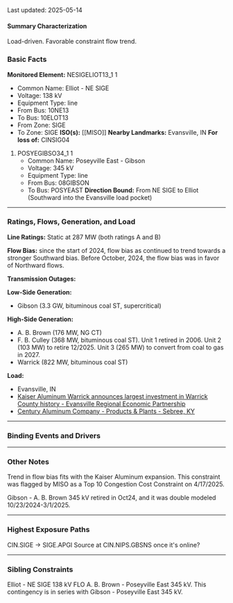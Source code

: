 Last updated: 2025-05-14
#### Summary Characterization
Load-driven. Favorable constraint flow trend.
### Basic Facts
**Monitored Element:** NESIGELIOT13_1 1
- Common Name: Elliot - NE SIGE
- Voltage: 138 kV
- Equipment Type: line
- From Bus: 10NE13
- To Bus: 10ELOT13
- From Zone: SIGE
- To Zone: SIGE
**ISO(s):** [[MISO]]
**Nearby Landmarks:** Evansville, IN
**For loss of:** CINSIG04
1. POSYEGIBSO34_1 1
    - Common Name: Poseyville East - Gibson
    - Voltage: 345 kV
	- Equipment Type: line
    - From Bus: 08GIBSON
    - To Bus: POSYEAST
**Direction Bound:** From NE SIGE to Elliot (Southward into the Evansville load pocket)

---
### Ratings, Flows, Generation, and Load
**Line Ratings:**
Static at 287 MW (both ratings A and B)

**Flow Bias:** since the start of 2024, flow bias as continued to trend towards a stronger Southward bias. Before October, 2024, the flow bias was in favor of Northward flows.

**Transmission Outages:**

**Low-Side Generation:**
- Gibson (3.3 GW, bituminous coal ST, supercritical)

**High-Side Generation:**
- A. B. Brown (176 MW, NG CT)
- F. B. Culley (368 MW, bituminous coal ST). Unit 1 retired in 2006. Unit 2 (103 MW) to retire 12/2025. Unit 3 (265 MW) to convert from coal to gas in 2027.
- Warrick (822 MW, bituminous coal ST)

**Load:**
- Evansville, IN
- [Kaiser Aluminum Warrick announces largest investment in Warrick County history - Evansville Regional Economic Partnership](https://www.evansvilleregion.com/new-expanding/kaiser-aluminum-warrick-announces-largest-investment-in-warrick-county-history/)
- [Century Aluminum Company - Products & Plants - Sebree, KY](https://centuryaluminum.com/products-and-plants/sebree-ky/default.aspx)
---
### Binding Events and Drivers

---
### Other Notes
Trend in flow bias fits with the Kaiser Aluminum expansion. This constraint was flagged by MISO as a Top 10 Congestion Cost Constraint on 4/17/2025.

Gibson - A. B. Brown 345 kV retired in Oct24, and it was double modeled 10/23/2024-3/1/2025.

---
### Highest Exposure Paths
CIN.SIGE -> SIGE.APGI
Source at CIN.NIPS.GBSNS once it's online?

---
### Sibling Constraints
Elliot - NE SIGE 138 kV FLO A. B. Brown - Poseyville East 345 kV. This contingency is in series with Gibson - Poseyville East 345 kV.